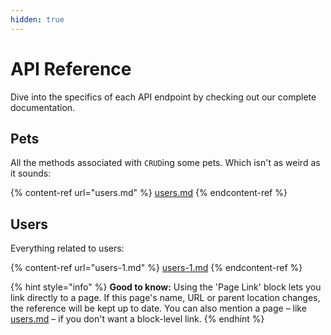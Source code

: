 ```yaml
---
hidden: true
---
```


# API Reference

Dive into the specifics of each API endpoint by checking out our complete documentation.

## Pets

All the methods associated with `CRUD`ing some pets. Which isn't as weird as it sounds:

{% content-ref url="users.md" %}
[users.md](users.md)
{% endcontent-ref %}

## Users

Everything related to users:

{% content-ref url="users-1.md" %}
[users-1.md](users-1.md)
{% endcontent-ref %}

{% hint style="info" %}
**Good to know:** Using the 'Page Link' block lets you link directly to a page. If this page's name, URL or parent location changes, the reference will be kept up to date. You can also mention a page – like [users.md](users.md "mention") – if you don't want a block-level link.
{% endhint %}
